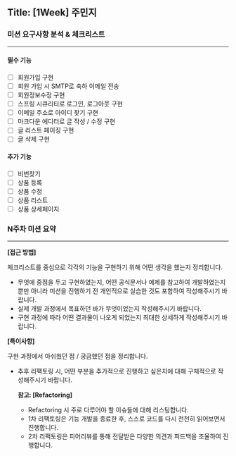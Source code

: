 ## Title: [1Week] 주민지

### 미션 요구사항 분석 & 체크리스트

---
#### 필수 기능
- [ ] 회원가입 구현
- [ ] 회원 가입 시 SMTP로 축하 이메일 전송
- [ ] 회원정보수정 구현
- [ ] 스프링 시큐리티로 로그인, 로그아웃 구현
- [ ] 이메일 주소로 아이디 찾기 구현
- [ ] 마크다운 에디터로 글 작성 / 수정 구현
- [ ] 글 리스트 페이징 구현
- [ ] 글 삭제 구현
#### 추가 기능
- [ ] 비번찾기
- [ ] 상품 등록
- [ ] 상품 수정
- [ ] 상품 리스트
- [ ] 상품 상세페이지

### N주차 미션 요약

---

**[접근 방법]**

체크리스트를 중심으로 각각의 기능을 구현하기 위해 어떤 생각을 했는지 정리합니다.

- 무엇에 중점을 두고 구현하였는지, 어떤 공식문서나 예제를 참고하여 개발하였는지 뿐만 아니라 미션을 진행하기 전 개인적으로 실습한 것도 포함하여 작성해주시기 바랍니다.
- 실제 개발 과정에서 목표하던 바가 무엇이었는지 작성해주시기 바랍니다.
- 구현 과정에 따라 어떤 결과물이 나오게 되었는지 최대한 상세하게 작성해주시기 바랍니다.



**[특이사항]**

구현 과정에서 아쉬웠던 점 / 궁금했던 점을 정리합니다.

- 추후 리팩토링 시, 어떤 부분을 추가적으로 진행하고 싶은지에 대해 구체적으로 작성해주시기 바랍니다.

  **참고: [Refactoring]**

    - Refactoring 시 주로 다루어야 할 이슈들에 대해 리스팅합니다.
    - 1차 리팩토링은 기능 개발을 종료한 후, 스스로 코드를 다시 천천히 읽어보면서 진행합니다.
    - 2차 리팩토링은 피어리뷰를 통해 전달받은 다양한 의견과 피드백을 조율하여 진행합니다.